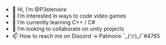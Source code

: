- 👋 Hi, I’m @P3stenoire
- 👀 I’m interested in ways to code video games
- 🌱 I’m currently learning C++ / C#
- 💞️ I’m looking to collaborate on unity projects
- 📫 How to reach me on Discord -> Patinoire ¯\_(ツ)_/¯#4765

<!---
P3stenoire/P3stenoire is a ✨ special ✨ repository because its `README.md` (this file) appears on your GitHub profile.
You can click the Preview link to take a look at your changes.
--->
